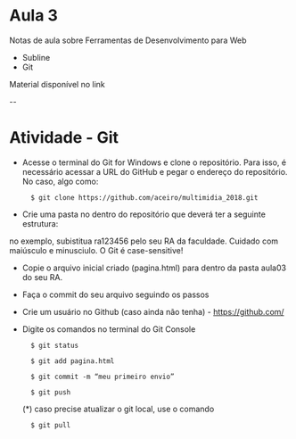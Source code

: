 # Aula 3

Notas de aula sobre Ferramentas de Desenvolvimento para Web

* Subline
* Git

Material disponível no link

-- 
# Atividade - Git


* Acesse o terminal do Git for Windows e clone o repositório. Para isso, é necessário acessar a URL do GitHub e pegar o endereço do repositório. No caso, algo como:
		
		$ git clone https://github.com/aceiro/multimidia_2018.git


* Crie uma pasta no dentro do repositório que deverá ter a seguinte estrutura:


no exemplo, subistitua ra123456 pelo seu RA da faculdade. Cuidado com maiúsculo e minusciulo. O Git é case-sensitive!
* Copie o arquivo inicial criado (pagina.html) para dentro da pasta aula03 do seu RA.
* Faça o commit do seu arquivo seguindo os passos
* Crie um usuário no Github (caso ainda não tenha) - https://github.com/
* Digite os comandos no terminal do Git Console
		
		$ git status

		$ git add pagina.html

		$ git commit -m “meu primeiro envio”

		$ git push

	(*) caso precise atualizar o git local, use o comando

		$ git pull
